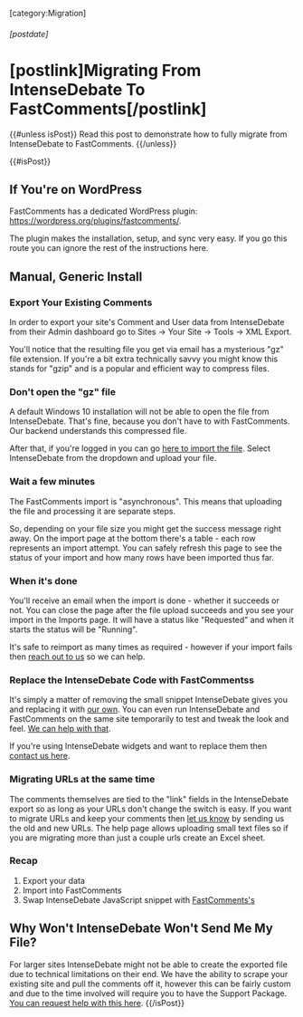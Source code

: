 [category:Migration]

###### [postdate]
# [postlink]Migrating From IntenseDebate To FastComments[/postlink]

{{#unless isPost}}
Read this post to demonstrate how to fully migrate from IntenseDebate to FastComments.
{{/unless}}

{{#isPost}}
## If You're on WordPress

FastComments has a dedicated WordPress plugin: <a href="https://wordpress.org/plugins/fastcomments/" target="_blank">https://wordpress.org/plugins/fastcomments/</a>.

The plugin makes the installation, setup, and sync very easy. If you go this route you can ignore the rest of the instructions here.

## Manual, Generic Install

### Export Your Existing Comments

In order to export your site's Comment and User data from IntenseDebate from their Admin dashboard go to Sites -> Your Site -> Tools -> XML Export.

You'll notice that the resulting file you get via email has a mysterious "gz" file extension. If you're a bit extra technically savvy you might know this stands for "gzip" and is a popular and efficient way to compress files. 

### Don't open the "gz" file

A default Windows 10 installation will not be able to open the file from IntenseDebate. That's fine, because you don't have to with FastComments. Our backend understands this compressed file.

After that, if you're logged in you can go <a href="https://fastcomments.com/auth/my-account/manage-data/import" target="_blank">here to import the file</a>. Select IntenseDebate from the dropdown and upload your file.

### Wait a few minutes

The FastComments import is "asynchronous". This means that uploading the file and processing it are separate steps.

So, depending on your file size you might get the success message right away. On the import page at the bottom there's a table - each row represents an import attempt.
You can safely refresh this page to see the status of your import and how many rows have been imported thus far.

### When it's done

You'll receive an email when the import is done - whether it succeeds or not. You can close the page after the file upload succeeds and you see your import in the Imports page. It will have a status like "Requested" and when it starts the status will be "Running".

It's safe to reimport as many times as required - however if your import fails then <a href="https://fastcomments.com/auth/my-account/help" target="_blank">reach out to us</a> so we can help.

### Replace the IntenseDebate Code with FastCommentss

It's simply a matter of removing the small snippet IntenseDebate gives you and replacing it with <a href="https://fastcomments.com/auth/my-account/get-acct-code" target="_blank">our own</a>.
You can even run IntenseDebate and FastComments on the same site temporarily to test and tweak the look and feel. <a href="https://fastcomments.com/auth/my-account/help" target="_blank">We can help with that</a>.

If you're using IntenseDebate widgets and want to replace them then <a href="https://fastcomments.com/auth/my-account/help" target="_blank">contact us here</a>.

### Migrating URLs at the same time

The comments themselves are tied to the "link" fields in the IntenseDebate export so as long as your URLs don't change the switch is easy. If you want to migrate URLs and keep your
comments then <a href="https://fastcomments.com/auth/my-account/help" target="_blank">let us know</a> by sending us the old and new URLs. The help page allows uploading small text files so if
you are migrating more than just a couple urls create an Excel sheet.

### Recap

1. Export your data
2. Import into FastComments
3. Swap IntenseDebate JavaScript snippet with <a href="https://fastcomments.com/auth/my-account/get-acct-code" target="_blank">FastComments's</a>

## Why Won't IntenseDebate Won't Send Me My File?
For larger sites IntenseDebate might not be able to create the exported file due to technical limitations on their end. We have the ability to scrape your existing site and pull the comments off it, however this can be
fairly custom and due to the time involved will require you to have the Support Package. <a href="https://fastcomments.com/auth/my-account/help" target="_blank">You can request help with this here</a>.
{{/isPost}}
